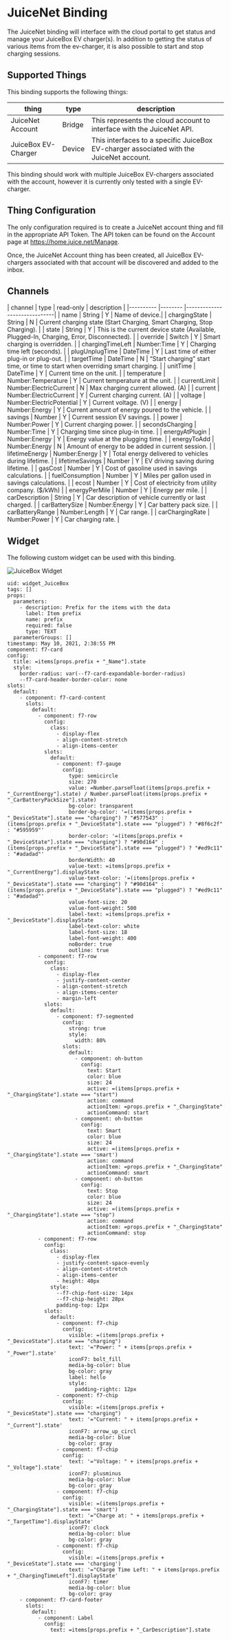 # JuiceNet Binding

The JuiceNet binding will interface with the cloud portal to get status and manage your JuiceBox EV charger(s).
In addition to getting the status of various items from the ev-charger, it is also possible to start and stop charging sessions.

## Supported Things

This binding supports the following things:

| thing               | type    | description                  |
|----------           |-------- |------------------------------ | 
| JuiceNet Account    | Bridge  | This represents the cloud account to interface with the JuiceNet API.  |
| JuiceBox EV-Charger | Device  | This interfaces to a specific JuiceBox EV-charger associated with the JuiceNet account. |

This binding should work with multiple JuiceBox EV-chargers associated with the account, however it is currently only tested with a single EV-charger.

## Thing Configuration

The only configuration required is to create a JuiceNet account thing and fill in the appropriate API Token.
The API token can be found on the Account page at https://home.juice.net/Manage.

Once, the JuiceNet Account thing has been created, all JuiceBox EV-chargers associated with that account will be discovered and added to the inbox.

## Channels

| channel           | type              | read-only | description                  |
|----------         |--------           |------------------------------|
| name              | String            | Y         | Name of device.|
| chargingState     | String            | N         | Current charging state (Start Charging, Smart Charging, Stop Charging). |
| state             | String            | Y         | This is the current device state (Available, Plugged-In, Charging, Error, Disconnected).  |
| override          | Switch            | Y         | Smart charging is overridden. |
| chargingTimeLeft  | Number:Time       | Y         | Charging time left (seconds). |
| plugUnplugTime    | DateTime          | Y         | Last time of either plug-in or plug-out. |
| targetTime        | DateTime          | N         | “Start charging” start time, or time to start when overriding smart charging. |
| unitTime          | DateTime          | Y         | Current time on the unit. |
| temperature       | Number:Temperature | Y        | Current temperature at the unit. |
| currentLimit      | Number:ElectricCurrent | N    | Max charging current allowed. (A) |
| current           | Number:ElectricCurrent | Y    | Current charging current. (A) |
| voltage           | Number:ElectricPotential | Y  | Current voltage. (V) |
| energy            | Number:Energy     | Y         | Current amount of energy poured to the vehicle. |
| savings           | Number            | Y         | Current session EV savings. |
| power             | Number:Power      | Y         | Current charging power. |
| secondsCharging   | Number:Time       | Y         | Charging time since plug-in time. |
| energyAtPlugin    | Number:Energy     | Y         | Energy value at the plugging time. |
| energyToAdd       | Number:Energy     | N         | Amount of energy to be added in current session. |
| lifetimeEnergy    | Number:Energy     | Y         | Total energy delivered to vehicles during lifetime. |
| lifetimeSavings   | Number            | Y         | EV driving saving during lifetime. |
| gasCost           | Number            | Y         | Cost of gasoline used in savings calculations. |
| fuelConsumption   | Number            | Y         | Miles per gallon used in savings calculations. |
| ecost             | Number            | Y         | Cost of electricity from utility company. ($/kWh) |
| energyPerMile     | Number            | Y         | Energy per mile. |
| carDescription    | String            | Y         | Car description of vehicle currently or last charged. |
| carBatterySize    | Number:Energy     | Y         | Car battery pack size. |
| carBatteryRange   | Number:Length     | Y         | Car range. |
| carChargingRate   | Number:Power      | Y         | Car charging rate. |

## Widget

The following custom widget can be used with this binding.

![JuiceBox Widget](doc/widget.png)

```
uid: widget_JuiceBox
tags: []
props:
  parameters:
    - description: Prefix for the items with the data
      label: Item prefix
      name: prefix
      required: false
      type: TEXT
  parameterGroups: []
timestamp: May 10, 2021, 2:38:55 PM
component: f7-card
config:
  title: =items[props.prefix + "_Name"].state
  style:
    border-radius: var(--f7-card-expandable-border-radius)
    --f7-card-header-border-color: none
slots:
  default:
    - component: f7-card-content
      slots:
        default:
          - component: f7-row
            config:
              class:
                - display-flex
                - align-content-stretch
                - align-items-center
            slots:
              default:
                - component: f7-gauge
                  config:
                    type: semicircle
                    size: 270
                    value: =Number.parseFloat(items[props.prefix + "_CurrentEnergy"].state) / Number.parseFloat(items[props.prefix + "_CarBatteryPackSize"].state)
                    bg-color: transparent
                    border-bg-color: '=(items[props.prefix + "_DeviceState"].state === "charging") ? "#577543" : (items[props.prefix + "_DeviceState"].state === "plugged") ? "#8f6c2f" : "#595959"'
                    border-color: '=(items[props.prefix + "_DeviceState"].state === "charging") ? "#90d164" : (items[props.prefix + "_DeviceState"].state === "plugged") ? "#ed9c11" : "#adadad"'
                    borderWidth: 40
                    value-text: =items[props.prefix + "_CurrentEnergy"].displayState
                    value-text-color: '=(items[props.prefix + "_DeviceState"].state === "charging") ? "#90d164" : (items[props.prefix + "_DeviceState"].state === "plugged") ? "#ed9c11" : "#adadad"'
                    value-font-size: 20
                    value-font-weight: 500
                    label-text: =items[props.prefix + "_DeviceState"].displayState
                    label-text-color: white
                    label-font-size: 18
                    label-font-weight: 400
                    noBorder: true
                    outline: true
          - component: f7-row
            config:
              class:
                - display-flex
                - justify-content-center
                - align-content-stretch
                - align-items-center
                - margin-left
            slots:
              default:
                - component: f7-segmented
                  config:
                    strong: true
                    style:
                      width: 80%
                  slots:
                    default:
                      - component: oh-button
                        config:
                          text: Start
                          color: blue
                          size: 24
                          active: =(items[props.prefix + "_ChargingState"].state === "start")
                          action: command
                          actionItem: =props.prefix + "_ChargingState"
                          actionCommand: start
                      - component: oh-button
                        config:
                          text: Smart
                          color: blue
                          size: 24
                          active: =(items[props.prefix + "_ChargingState"].state === 'smart')
                          action: command
                          actionItem: =props.prefix + "_ChargingState"
                          actionCommand: smart
                      - component: oh-button
                        config:
                          text: Stop
                          color: blue
                          size: 24
                          active: =(items[props.prefix + "_ChargingState"].state === "stop")
                          action: command
                          actionItem: =props.prefix + "_ChargingState"
                          actionCommand: stop
          - component: f7-row
            config:
              class:
                - display-flex
                - justify-content-space-evenly
                - align-content-stretch
                - align-items-center
                - height: 40px
              style:
                --f7-chip-font-size: 14px
                --f7-chip-height: 28px
                padding-top: 12px
            slots:
              default:
                - component: f7-chip
                  config:
                    visible: =(items[props.prefix + "_DeviceState"].state === "charging")
                    text: '="Power: " + items[props.prefix + "_Power"].state'
                    iconF7: bolt_fill
                    media-bg-color: blue
                    bg-color: gray
                    label: hello
                    style:
                      padding-rightc: 12px
                - component: f7-chip
                  config:
                    visible: =(items[props.prefix + "_DeviceState"].state === "charging")
                    text: '="Current: " + items[props.prefix + "_Current"].state'
                    iconF7: arrow_up_circl
                    media-bg-color: blue
                    bg-color: gray
                - component: f7-chip
                  config:
                    text: '="Voltage: " + items[props.prefix + "_Voltage"].state'
                    iconF7: plusminus
                    media-bg-color: blue
                    bg-color: gray
                - component: f7-chip
                  config:
                    visible: =(items[props.prefix + "_ChargingState"].state === 'smart')
                    text: '="Charge at: " + items[props.prefix + "_TargetTime"].displayState'
                    iconF7: clock
                    media-bg-color: blue
                    bg-color: gray
                - component: f7-chip
                  config:
                    visible: =(items[props.prefix + "_DeviceState"].state === 'charging')
                    text: '="Charge Time Left: " + items[props.prefix + "_ChargingTimeLeft"].displayState'
                    iconF7: timer
                    media-bg-color: blue
                    bg-color: gray
    - component: f7-card-footer
      slots:
        default:
          - component: Label
            config:
              text: =items[props.prefix + "_CarDescription"].state
```

